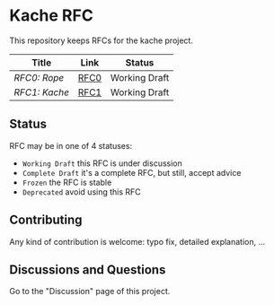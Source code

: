 # Kache RFC

This repository keeps RFCs for the kache project.

| Title         | Link                     | Status        |
|---------------|--------------------------|---------------|
| _RFC0: Rope_  | [RFC0](0_Rope/index.md)  | Working Draft |
| _RFC1: Kache_ | [RFC1](1_Kache/index.md) | Working Draft |



## Status

RFC may be in one of 4 statuses:

- `Working Draft` this RFC is under discussion
- `Complete Draft` it's a complete RFC, but still, accept advice
- `Frozen` the RFC is stable
- `Deprecated` avoid using this RFC

## Contributing
Any kind of contribution is welcome: typo fix, detailed explanation, ...

## Discussions and Questions
Go to the "Discussion" page of this project.
